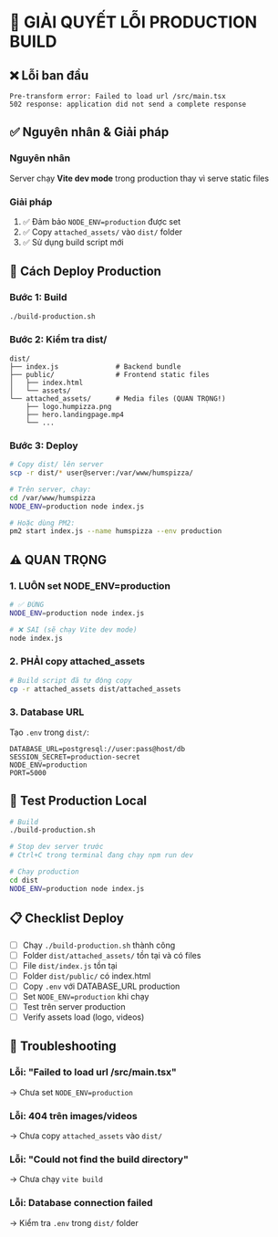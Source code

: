 # 🎯 GIẢI QUYẾT LỖI PRODUCTION BUILD

## ❌ Lỗi ban đầu
```
Pre-transform error: Failed to load url /src/main.tsx
502 response: application did not send a complete response
```

## ✅ Nguyên nhân & Giải pháp

### Nguyên nhân
Server chạy **Vite dev mode** trong production thay vì serve static files

### Giải pháp
1. ✅ Đảm bảo `NODE_ENV=production` được set
2. ✅ Copy `attached_assets/` vào `dist/` folder
3. ✅ Sử dụng build script mới

## 🚀 Cách Deploy Production

### Bước 1: Build
```bash
./build-production.sh
```

### Bước 2: Kiểm tra dist/
```
dist/
├── index.js              # Backend bundle
├── public/               # Frontend static files
│   ├── index.html
│   └── assets/
└── attached_assets/      # Media files (QUAN TRỌNG!)
    ├── logo.humpizza.png
    ├── hero.landingpage.mp4
    └── ...
```

### Bước 3: Deploy
```bash
# Copy dist/ lên server
scp -r dist/* user@server:/var/www/humspizza/

# Trên server, chạy:
cd /var/www/humspizza
NODE_ENV=production node index.js

# Hoặc dùng PM2:
pm2 start index.js --name humspizza --env production
```

## ⚠️ QUAN TRỌNG

### 1. LUÔN set NODE_ENV=production
```bash
# ✅ ĐÚNG
NODE_ENV=production node index.js

# ❌ SAI (sẽ chạy Vite dev mode)
node index.js
```

### 2. PHẢI copy attached_assets
```bash
# Build script đã tự động copy
cp -r attached_assets dist/attached_assets
```

### 3. Database URL
Tạo `.env` trong `dist/`:
```env
DATABASE_URL=postgresql://user:pass@host/db
SESSION_SECRET=production-secret
NODE_ENV=production
PORT=5000
```

## 🧪 Test Production Local

```bash
# Build
./build-production.sh

# Stop dev server trước
# Ctrl+C trong terminal đang chạy npm run dev

# Chạy production
cd dist
NODE_ENV=production node index.js
```

## 📋 Checklist Deploy

- [ ] Chạy `./build-production.sh` thành công
- [ ] Folder `dist/attached_assets/` tồn tại và có files
- [ ] File `dist/index.js` tồn tại
- [ ] Folder `dist/public/` có index.html
- [ ] Copy `.env` với DATABASE_URL production
- [ ] Set `NODE_ENV=production` khi chạy
- [ ] Test trên server production
- [ ] Verify assets load (logo, videos)

## 🐛 Troubleshooting

### Lỗi: "Failed to load url /src/main.tsx"
→ Chưa set `NODE_ENV=production`

### Lỗi: 404 trên images/videos  
→ Chưa copy `attached_assets` vào `dist/`

### Lỗi: "Could not find the build directory"
→ Chưa chạy `vite build`

### Lỗi: Database connection failed
→ Kiểm tra `.env` trong `dist/` folder
